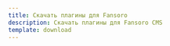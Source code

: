 ```yaml
---
title: Скачать плагины для Fansoro
description: Скачать плагины для Fansoro CMS
template: download
---
```

